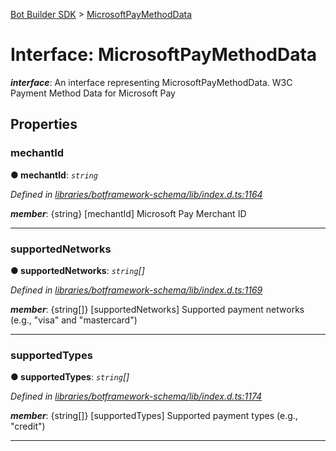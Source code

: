 [Bot Builder SDK](../README.md) > [MicrosoftPayMethodData](../interfaces/botbuilder.microsoftpaymethoddata.md)



# Interface: MicrosoftPayMethodData

*__interface__*: An interface representing MicrosoftPayMethodData. W3C Payment Method Data for Microsoft Pay



## Properties
<a id="mechantid"></a>

###  mechantId

**●  mechantId**:  *`string`* 

*Defined in [libraries/botframework-schema/lib/index.d.ts:1164](https://github.com/Microsoft/botbuilder-js/blob/f596b7c/libraries/botframework-schema/lib/index.d.ts#L1164)*


*__member__*: {string} [mechantId] Microsoft Pay Merchant ID





___

<a id="supportednetworks"></a>

###  supportedNetworks

**●  supportedNetworks**:  *`string`[]* 

*Defined in [libraries/botframework-schema/lib/index.d.ts:1169](https://github.com/Microsoft/botbuilder-js/blob/f596b7c/libraries/botframework-schema/lib/index.d.ts#L1169)*


*__member__*: {string[]} [supportedNetworks] Supported payment networks (e.g., "visa" and "mastercard")





___

<a id="supportedtypes"></a>

###  supportedTypes

**●  supportedTypes**:  *`string`[]* 

*Defined in [libraries/botframework-schema/lib/index.d.ts:1174](https://github.com/Microsoft/botbuilder-js/blob/f596b7c/libraries/botframework-schema/lib/index.d.ts#L1174)*


*__member__*: {string[]} [supportedTypes] Supported payment types (e.g., "credit")





___


